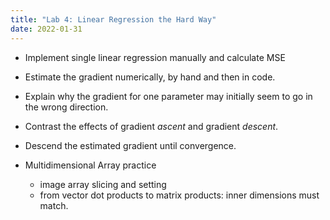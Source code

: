 ```yaml
---
title: "Lab 4: Linear Regression the Hard Way"
date: 2022-01-31
---
```


<!-- next year this could be Lab 3, and Lab 4 could do a multilinear regression -->

- Implement single linear regression manually and calculate MSE
- Estimate the gradient numerically, by hand and then in code.
- Explain why the gradient for one parameter may initially seem to go in the wrong direction.
- Contrast the effects of gradient *ascent* and gradient *descent*.
- Descend the estimated gradient until convergence.


- Multidimensional Array practice
    - image array slicing and setting
    - from vector dot products to matrix products: inner dimensions must match.